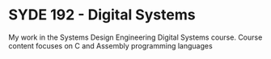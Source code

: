 # SYDE 192 - Digital Systems
My work in the Systems Design Engineering Digital Systems course. Course content focuses on C and Assembly programming languages
